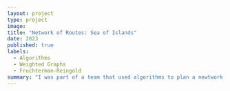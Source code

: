```yaml
---
layout: project
type: project
image: 
title: "Network of Routes: Sea of Islands"
date: 2023
published: true
labels:
  - Algorithms
  - Weighted Graphs
  - Fruchterman-Reingold
summary: "I was part of a team that used algorithms to plan a newtwork of routes that efficiently distributed goods and facilitated travel among the islands in the Polynesian Triangle."
---
```



